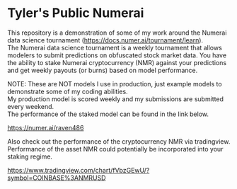 # Tyler's Public Numerai 

This repository is a demonstration of some of my work around the Numerai data science tournament (https://docs.numer.ai/tournament/learn).  
The Numerai data science tournament is a weekly tournament that allows modelers to submit predictions on obfuscated stock market data. 
You have the ability to stake Numerai cryptocurrency (NMR) against your predictions and get weekly payouts (or burns) based on model performance. 

NOTE: These are NOT models I use in production, just example models to demonstrate some of my coding abilities. \
My production model is scored weekly and my submissions are submitted every weekend.  \
The performance of the staked model can be found in the link below.  

https://numer.ai/raven486

Also check out the performance of the cryptocurrency NMR via tradingview.  Performance of the asset NMR could potentially be incorporated into your staking regime.

https://www.tradingview.com/chart/fVbzGEwU/?symbol=COINBASE%3ANMRUSD
